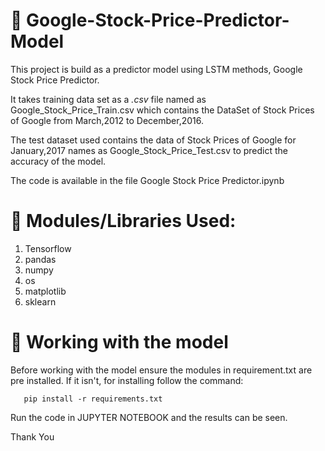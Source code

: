 # 🔗 Google-Stock-Price-Predictor-Model
This project is build as a predictor model using LSTM methods, Google Stock Price Predictor.

It takes training data set as a *.csv* file named as Google_Stock_Price_Train.csv which contains the DataSet of Stock Prices of Google from March,2012 to December,2016.

The test dataset used contains the data of Stock Prices of Google for January,2017 names as Google_Stock_Price_Test.csv to predict the accuracy of the model.

The code is available in the file Google Stock Price Predictor.ipynb

# 🔗 Modules/Libraries Used:

  1. Tensorflow
  2. pandas
  3. numpy
  4. os
  5. matplotlib
  6. sklearn

# 🔗 Working with the model
Before working with the model ensure the modules in requirement.txt are pre installed.
If it isn't, for installing follow the command:
 
 ```
    pip install -r requirements.txt
 ```

 Run the code in JUPYTER NOTEBOOK and the results can be seen.

Thank You
